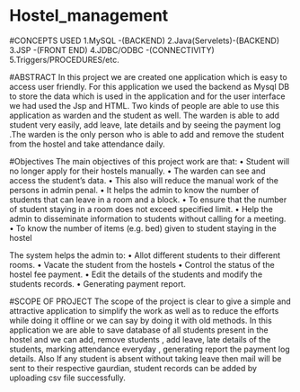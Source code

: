 # Hostel_management

#CONCEPTS USED
1.MySQL -(BACKEND)
2.Java(Servelets)-(BACKEND)
3.JSP -(FRONT END)
4.JDBC/ODBC -(CONNECTIVITY)
5.Triggers/PROCEDURES/etc.

#ABSTRACT
In this project we are created one application which is easy to access user friendly. For this application we used the backend as Mysql  DB to store the data which is used in the application and for the user interface we had used the Jsp and HTML. Two kinds of people are able to use this application as warden and the student as well. The warden is able to  add  student very easily, add leave, late details and by seeing the payment log .The warden is the only person who is able to add and remove the student from the hostel and take attendance daily.

#Objectives
The main objectives of this project work are that:
    • Student will no longer apply for their hostels manually.
    • The warden can see and access the student’s data.
    • This also will reduce the manual work of the persons in admin penal.
    • It helps the admin to know the number of students that can leave in a room and a block.
    • To ensure that the number of student staying in a room does not exceed specified limit.
    • Help the admin to disseminate information to students without calling for a meeting.
    • To know the number of items (e.g. bed) given to student staying in the hostel

The system helps the admin to:
    • Allot different students to their different rooms.
    • Vacate the student from the hostels
    • Control the status of the hostel fee payment.
    • Edit the details of the students and modify the students records.
    • Generating payment report.

#SCOPE OF PROJECT
The scope of the project is clear to give a simple and attractive application to simplify the work as well as to reduce the efforts while doing it offline or we can say by doing it with old methods.
In this application we are able to save database of all students present in the hostel and we can add, remove students , add leave, late details of the students, marking attendance everyday , generating report the payment log details. Also If any student is absent without taking leave then mail will be sent to their respective gaurdian, student records can be added by uploading csv file successfully.
